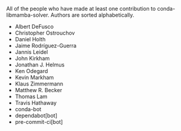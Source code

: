 All of the people who have made at least one contribution to conda-libmamba-solver.
Authors are sorted alphabetically.

* Albert DeFusco
* Christopher Ostrouchov
* Daniel Holth
* Jaime Rodríguez-Guerra
* Jannis Leidel
* John Kirkham
* Jonathan J. Helmus
* Ken Odegard
* Kevin Markham
* Klaus Zimmermann
* Matthew R. Becker
* Thomas Lam
* Travis Hathaway
* conda-bot
* dependabot[bot]
* pre-commit-ci[bot]
